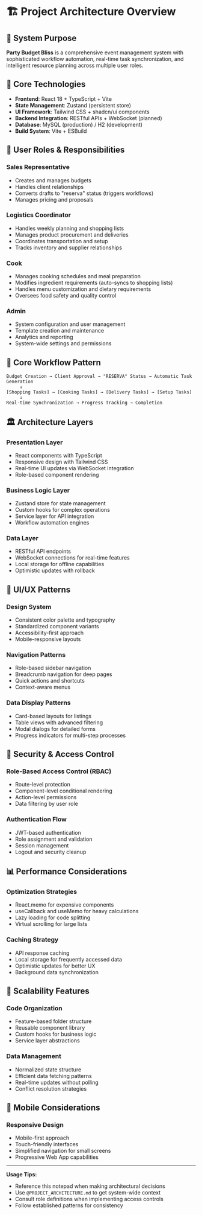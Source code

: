 # 🏗️ Project Architecture Overview

## 🎯 System Purpose
**Party Budget Bliss** is a comprehensive event management system with sophisticated workflow automation, real-time task synchronization, and intelligent resource planning across multiple user roles.

## 🔧 Core Technologies
- **Frontend**: React 18 + TypeScript + Vite
- **State Management**: Zustand (persistent store)
- **UI Framework**: Tailwind CSS + shadcn/ui components
- **Backend Integration**: RESTful APIs + WebSocket (planned)
- **Database**: MySQL (production) / H2 (development)
- **Build System**: Vite + ESBuild

## 👥 User Roles & Responsibilities

### **Sales Representative**
- Creates and manages budgets
- Handles client relationships
- Converts drafts to "reserva" status (triggers workflows)
- Manages pricing and proposals

### **Logistics Coordinator**
- Handles weekly planning and shopping lists
- Manages product procurement and deliveries
- Coordinates transportation and setup
- Tracks inventory and supplier relationships

### **Cook**
- Manages cooking schedules and meal preparation
- Modifies ingredient requirements (auto-syncs to shopping lists)
- Handles menu customization and dietary requirements
- Oversees food safety and quality control

### **Admin**
- System configuration and user management
- Template creation and maintenance
- Analytics and reporting
- System-wide settings and permissions

## 🔄 Core Workflow Pattern

```
Budget Creation → Client Approval → "RESERVA" Status → Automatic Task Generation
     ↓
[Shopping Tasks] → [Cooking Tasks] → [Delivery Tasks] → [Setup Tasks]
     ↓
Real-time Synchronization → Progress Tracking → Completion
```

## 🏛️ Architecture Layers

### **Presentation Layer**
- React components with TypeScript
- Responsive design with Tailwind CSS
- Real-time UI updates via WebSocket integration
- Role-based component rendering

### **Business Logic Layer**
- Zustand store for state management
- Custom hooks for complex operations
- Service layer for API integration
- Workflow automation engines

### **Data Layer**
- RESTful API endpoints
- WebSocket connections for real-time features
- Local storage for offline capabilities
- Optimistic updates with rollback

## 🎨 UI/UX Patterns

### **Design System**
- Consistent color palette and typography
- Standardized component variants
- Accessibility-first approach
- Mobile-responsive layouts

### **Navigation Patterns**
- Role-based sidebar navigation
- Breadcrumb navigation for deep pages
- Quick actions and shortcuts
- Context-aware menus

### **Data Display Patterns**
- Card-based layouts for listings
- Table views with advanced filtering
- Modal dialogs for detailed forms
- Progress indicators for multi-step processes

## 🔐 Security & Access Control

### **Role-Based Access Control (RBAC)**
- Route-level protection
- Component-level conditional rendering
- Action-level permissions
- Data filtering by user role

### **Authentication Flow**
- JWT-based authentication
- Role assignment and validation
- Session management
- Logout and security cleanup

## 📊 Performance Considerations

### **Optimization Strategies**
- React.memo for expensive components
- useCallback and useMemo for heavy calculations
- Lazy loading for code splitting
- Virtual scrolling for large lists

### **Caching Strategy**
- API response caching
- Local storage for frequently accessed data
- Optimistic updates for better UX
- Background data synchronization

## 🚀 Scalability Features

### **Code Organization**
- Feature-based folder structure
- Reusable component library
- Custom hooks for business logic
- Service layer abstractions

### **Data Management**
- Normalized state structure
- Efficient data fetching patterns
- Real-time updates without polling
- Conflict resolution strategies

## 📱 Mobile Considerations

### **Responsive Design**
- Mobile-first approach
- Touch-friendly interfaces
- Simplified navigation for small screens
- Progressive Web App capabilities

---

**Usage Tips:**
- Reference this notepad when making architectural decisions
- Use `@PROJECT_ARCHITECTURE.md` to get system-wide context
- Consult role definitions when implementing access controls
- Follow established patterns for consistency 